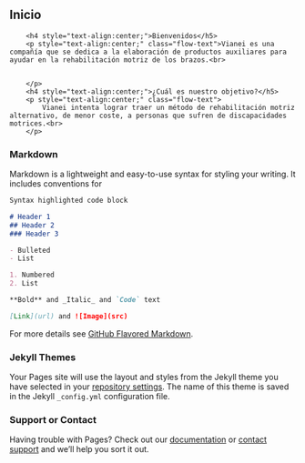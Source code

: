 ## Inicio

	
		<h4 style="text-align:center;">Bienvenidos</h5>
		<p style="text-align:center;" class="flow-text">Vianei es una compañía que se dedica a la elaboración de productos auxiliares para ayudar en la rehabilitación motriz de los brazos.<br>


		</p>
		<h4 style="text-align:center;">¿Cuál es nuestro objetivo?</h5>
		<p style="text-align:center;" class="flow-text">
			Vianei intenta lograr traer un método de rehabilitación motriz alternativo, de menor coste, a personas que sufren de discapacidades motrices.<br>
		</p>

### Markdown

Markdown is a lightweight and easy-to-use syntax for styling your writing. It includes conventions for

```markdown
Syntax highlighted code block

# Header 1
## Header 2
### Header 3

- Bulleted
- List

1. Numbered
2. List

**Bold** and _Italic_ and `Code` text

[Link](url) and ![Image](src)
```

For more details see [GitHub Flavored Markdown](https://guides.github.com/features/mastering-markdown/).

### Jekyll Themes

Your Pages site will use the layout and styles from the Jekyll theme you have selected in your [repository settings](https://github.com/RiquelmerGaxiola/riquelmergaxiola.github.io/settings). The name of this theme is saved in the Jekyll `_config.yml` configuration file.

### Support or Contact

Having trouble with Pages? Check out our [documentation](https://help.github.com/categories/github-pages-basics/) or [contact support](https://github.com/contact) and we’ll help you sort it out.
